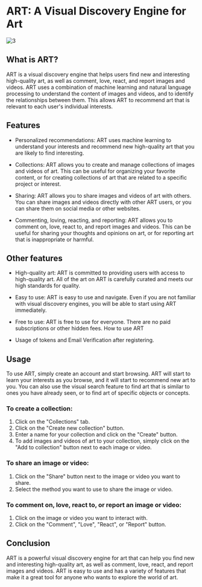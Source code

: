 # ART: A Visual Discovery Engine for Art

![3](https://github.com/MoayadR/Art/assets/92552416/a77b4e80-b8ea-4725-a0e9-9ba54009ef0d)

## What is ART?

ART is a visual discovery engine that helps users find new and interesting high-quality art, as well as comment, love, react, and report images and videos. ART uses a combination of machine learning and natural language processing to understand the content of images and videos, and to identify the relationships between them. This allows ART to recommend art that is relevant to each user's individual interests.

## Features

* Personalized recommendations: ART uses machine learning to understand your interests and recommend new high-quality art that you are likely to find interesting.

* Collections: ART allows you to create and manage collections of images and videos of art. This can be useful for organizing your favorite content, or for creating collections of art that are related to a specific project or interest.

* Sharing: ART allows you to share images and videos of art with others. You can share images and videos directly with other ART users, or you can share them on social media or other websites.

* Commenting, loving, reacting, and reporting: ART allows you to comment on, love, react to, and report images and videos. This can be useful for sharing your thoughts and opinions on art, or for reporting art that is inappropriate or harmful.

## Other features

* High-quality art: ART is committed to providing users with access to high-quality art. All of the art on ART is carefully curated and meets our high standards for quality.

* Easy to use: ART is easy to use and navigate. Even if you are not familiar with visual discovery engines, you will be able to start using ART immediately.

* Free to use: ART is free to use for everyone. There are no paid subscriptions or other hidden fees.
How to use ART

* Usage of tokens and Email Verification after registering.

## Usage

To use ART, simply create an account and start browsing. ART will start to learn your interests as you browse, and it will start to recommend new art to you. You can also use the visual search feature to find art that is similar to ones you have already seen, or to find art of specific objects or concepts.

### To create a collection:

1. Click on the "Collections" tab.
2. Click on the "Create new collection" button.
3. Enter a name for your collection and click on the "Create" button.
4. To add images and videos of art to your collection, simply click on the "Add to collection" button next to each image or video.

### To share an image or video:

1. Click on the "Share" button next to the image or video you want to share.
2. Select the method you want to use to share the image or video.

### To comment on, love, react to, or report an image or video:

1. Click on the image or video you want to interact with.
2. Click on the "Comment", "Love", "React", or "Report" button.

## Conclusion

ART is a powerful visual discovery engine for art that can help you find new and interesting high-quality art, as well as comment, love, react, and report images and videos. ART is easy to use and has a variety of features that make it a great tool for anyone who wants to explore the world of art.
